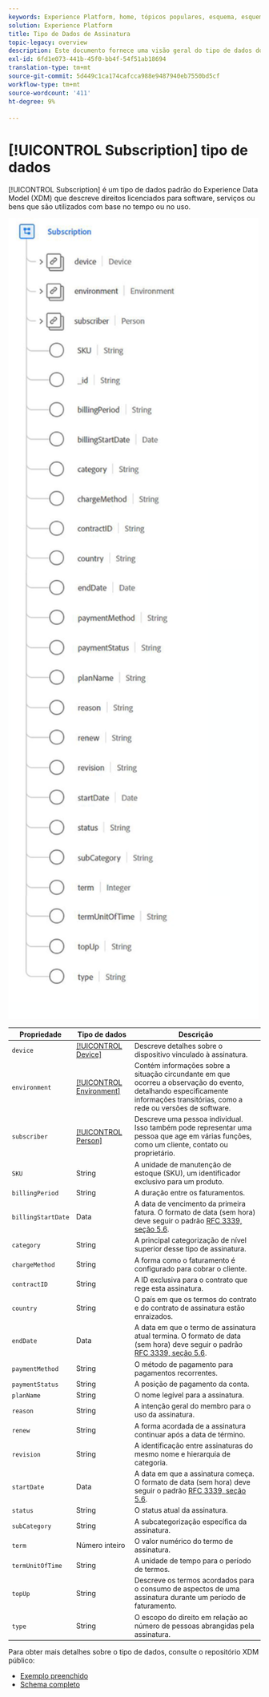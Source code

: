 ```yaml
---
keywords: Experience Platform, home, tópicos populares, esquema, esquema, XDM, campos, esquemas, esquemas, assinatura, tipo de dados, tipo de dados, tipo de dados;
solution: Experience Platform
title: Tipo de Dados de Assinatura
topic-legacy: overview
description: Este documento fornece uma visão geral do tipo de dados do Modelo de dados de experiência de assinatura (XDM).
exl-id: 6fd1e073-441b-45f0-bb4f-54f51ab18694
translation-type: tm+mt
source-git-commit: 5d449c1ca174cafcca988e9487940eb7550bd5cf
workflow-type: tm+mt
source-wordcount: '411'
ht-degree: 9%

---
```


# [!UICONTROL Subscription] tipo de dados

[!UICONTROL Subscription] é um tipo de dados padrão do Experience Data Model (XDM) que descreve direitos licenciados para software, serviços ou bens que são utilizados com base no tempo ou no uso.

<img src="../images/data-types/subscription-data-type.png" width="500" /><br />

| Propriedade | Tipo de dados | Descrição |
| --- | --- | --- |
| `device` | [[!UICONTROL Device]](./device.md) | Descreve detalhes sobre o dispositivo vinculado à assinatura. |
| `environment` | [[!UICONTROL Environment]](./environment.md) | Contém informações sobre a situação circundante em que ocorreu a observação do evento, detalhando especificamente informações transitórias, como a rede ou versões de software. |
| `subscriber` | [[!UICONTROL Person]](./person.md) | Descreve uma pessoa individual. Isso também pode representar uma pessoa que age em várias funções, como um cliente, contato ou proprietário. |
| `SKU` | String | A unidade de manutenção de estoque (SKU), um identificador exclusivo para um produto. |
| `billingPeriod` | String | A duração entre os faturamentos. |
| `billingStartDate` | Data | A data de vencimento da primeira fatura. O formato de data (sem hora) deve seguir o padrão [RFC 3339, seção 5.6](https://tools.ietf.org/html/rfc3339#section-5.6). |
| `category` | String | A principal categorização de nível superior desse tipo de assinatura. |
| `chargeMethod` | String | A forma como o faturamento é configurado para cobrar o cliente. |
| `contractID` | String | A ID exclusiva para o contrato que rege esta assinatura. |
| `country` | String | O país em que os termos do contrato e do contrato de assinatura estão enraizados. |
| `endDate` | Data | A data em que o termo de assinatura atual termina. O formato de data (sem hora) deve seguir o padrão [RFC 3339, seção 5.6](https://tools.ietf.org/html/rfc3339#section-5.6). |
| `paymentMethod` | String | O método de pagamento para pagamentos recorrentes. |
| `paymentStatus` | String | A posição de pagamento da conta. |
| `planName` | String | O nome legível para a assinatura. |
| `reason` | String | A intenção geral do membro para o uso da assinatura. |
| `renew` | String | A forma acordada de a assinatura continuar após a data de término. |
| `revision` | String | A identificação entre assinaturas do mesmo nome e hierarquia de categoria. |
| `startDate` | Data | A data em que a assinatura começa. O formato de data (sem hora) deve seguir o padrão [RFC 3339, seção 5.6](https://tools.ietf.org/html/rfc3339#section-5.6). |
| `status` | String | O status atual da assinatura. |
| `subCategory` | String | A subcategorização específica da assinatura. |
| `term` | Número inteiro | O valor numérico do termo de assinatura. |
| `termUnitOfTime` | String | A unidade de tempo para o período de termos. |
| `topUp` | String | Descreve os termos acordados para o consumo de aspectos de uma assinatura durante um período de faturamento. |
| `type` | String | O escopo do direito em relação ao número de pessoas abrangidas pela assinatura. |

Para obter mais detalhes sobre o tipo de dados, consulte o repositório XDM público:

* [Exemplo preenchido](https://github.com/adobe/xdm/blob/master/components/datatypes/industry-verticals/subscription.example.1.json)
* [Schema completo](https://github.com/adobe/xdm/blob/master/components/datatypes/industry-verticals/subscription.schema.json)
